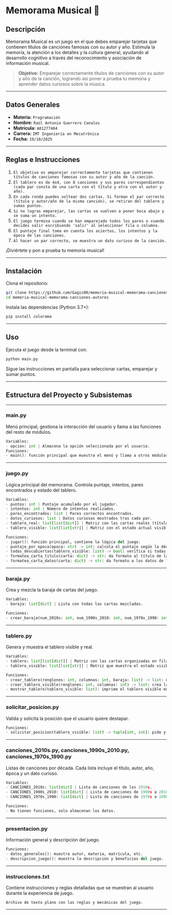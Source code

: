 # Memorama Musical 🎵

## Descripción

Memorama Musical es un juego en el que debes emparejar tarjetas que contienen títulos de canciones famosas con su autor y año. Estimula la memoria, la atención a los detalles y la cultura general, ayudando al desarrollo cognitivo a través del reconocimiento y asociación de información musical.

> **Objetivo:** Emparejar correctamente títulos de canciones con su autor y año de la canción, logrando así poner a prueba tu memoria y aprender datos curiosos sobre la música.

---

## Datos Generales

- **Materia:** `Programación`
- **Nombre:** `Raúl Antonio Guerrero Canales`
- **Matrícula:** `A01277404`
- **Carrera:** `IMT Ingeniería en Mecatrónica`
- **Fecha:** `19/10/2025`

---

## Reglas e Instrucciones

1. `El objetivo es emparejar correctamente tarjetas que contienen títulos de canciones famosas con su autor y año de la canción.`
2. `El tablero es de 4x4, con 8 canciones y sus pares correspondientes (cada par consta de una carta con el título y otra con el autor y año).`
3. `En cada ronda puedes voltear dos cartas. Si forman el par correcto (título y autor/año de la misma canción), se retiran del tablero y sumas puntos.`
4. `Si no logras emparejar, las cartas se vuelven a poner boca abajo y se suma un intento.`
5. `El juego termina cuando se han emparejado todos los pares o cuando decides salir escribiendo 'salir' al seleccionar fila o columna.`
6. `El puntaje final toma en cuenta los aciertos, los intentos y la época de las canciones.`
7. `Al hacer un par correcto, se muestra un dato curioso de la canción.`

¡Diviértete y pon a prueba tu memoria musical!

---

## Instalación

Clona el repositorio:
```bash
git clone https://github.com/Gagis00/memoria-musical-memorama-canciones-autores.git
cd memoria-musical-memorama-canciones-autores
```
Instala las dependencias (Python 3.7+):
```bash
pip install colorama
```

---

## Uso

Ejecuta el juego desde la terminal con:

```bash
python main.py
```

Sigue las instrucciones en pantalla para seleccionar cartas, emparejar y sumar puntos.

---

## Estructura del Proyecto y Subsistemas

---

### main.py

Menú principal, gestiona la interacción del usuario y llama a las funciones del resto de módulos.

```python
Variables:
- opcion: int | Almacena la opción seleccionada por el usuario.
Funciones:
- main(): función principal que muestra el menú y llama a otros módulos.
```

---

### juego.py

Lógica principal del memorama. Controla puntaje, intentos, pares encontrados y estado del tablero.

```python
Variables:
- puntos: int | Puntaje acumulado por el jugador.
- intentos: int | Número de intentos realizados.
- pares_encontrados: list | Pares correctos encontrados.
- datos_curiosos: list | Datos curiosos mostrados tras cada par.
- tablero_real: list[list[dict]] | Matriz con las cartas reales (título/datos).
- tablero_visible: list[list[str]] | Matriz con el estado actual visible del tablero.

Funciones:
- jugar(): función principal, contiene la lógica del juego.
- puntaje_por_epoca(epoca: str) -> int: calcula el puntaje según la década de la canción.
- todas_descubiertas(tablero_visible: list) -> bool: verifica si todas las cartas están descubiertas.
- formatea_carta_titulo(carta: dict) -> str: da formato al título de la carta.
- formatea_carta_datos(carta: dict) -> str: da formato a los datos de la carta.
```

---

### baraja.py

Crea y mezcla la baraja de cartas del juego.

```python
Variables:
- baraja: list[dict] | Lista con todas las cartas mezcladas.

Funciones:
- crear_baraja(num_2010s: int, num_1990s_2010: int, num_1970s_1990: int) -> list: genera la baraja con las canciones seleccionadas y las mezcla aleatoriamente.
```

---

### tablero.py

Genera y muestra el tablero visible y real.

```python
Variables:
- tablero: list[list[dict]] | Matriz con las cartas organizadas en filas y columnas.
- tablero_visible: list[list[str]] | Matriz que muestra el estado visible ("??", título, datos, "✔").

Funciones:
- crear_tablero(renglones: int, columnas: int, baraja: list) -> list: organiza las cartas en el tablero.
- crear_tablero_visible(renglones: int, columnas: int) -> list: crea la matriz con todas las cartas cubiertas.
- mostrar_tablero(tablero_visible: list): imprime el tablero visible en terminal.
```

---

### solicitar_posicion.py

Valida y solicita la posición que el usuario quiere destapar.

```python
Funciones:
- solicitar_posicion(tablero_visible: list) -> tuple[int, int]: pide y valida la posición de la carta que el usuario quiere destapar.
```

---

### canciones_2010s.py, canciones_1990s_2010.py, canciones_1970s_1990.py

Listas de canciones por década. Cada lista incluye el título, autor, año, época y un dato curioso.

```python
Variables:
- CANCIONES_2010s: list[dict] | Lista de canciones de los 2010s.
- CANCIONES_1990s_2010: list[dict] | Lista de canciones de 1990s a 2010.
- CANCIONES_1970s_1990: list[dict] | Lista de canciones de 1970s a 1990.

Funciones:
- No tienen funciones, solo almacenan los datos.
```

---

### presentacion.py

Información general y descripción del juego.

```python
Funciones:
- datos_generales(): muestra autor, materia, matrícula, etc.
- descripcion_juego(): muestra la descripción y beneficios del juego.
```

---

### instrucciones.txt

Contiene instrucciones y reglas detalladas que se muestran al usuario durante la experiencia de juego.

```text
Archivo de texto plano con las reglas y mecánicas del juego.
```

---
